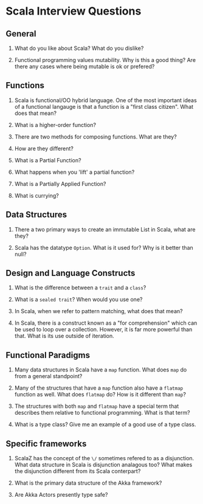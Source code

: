 # Scala Interview Questions

## General
1. What do you like about Scala?  What do you dislike?

2. Functional programming values mutability.  Why is this a good thing?  Are there any cases where being mutable is ok or prefered?

## Functions
1. Scala is functional/OO hybrid language.  One of the most important ideas of a functional langauge is that a function is a "first class citizen".  What does that mean?

2. What is a higher-order function?

3. There are two methods for composing functions.  What are they?
  1. How are they different?

4. What is a Partial Function?
  1.  What happens when you 'lift' a partial function?

5. What is a Partially Applied Function?

6. What is currying?

## Data Structures

1. There a two primary ways to create an immutable List in Scala, what are they?

2. Scala has the datatype `Option`.  What is it used for?  Why is it better than null?


## Design and Language Constructs
1. What is the difference between a `trait` and a `class`?

2. What is a `sealed trait`?  When would you use one?

3. In Scala, when we refer to pattern matching, what does that mean?

4. In Scala, there is a construct known as a "for comprehension" which can be used to loop over a collection.  However, it is far more powerful than that. What is its use outside of iteration.


## Functional Paradigms
1. Many data structures in Scala have a `map` function. What does `map` do from a general standpoint?

2. Many of the structures that have a `map` function also have a `flatmap` function as well.  What does `flatmap` do?  How is it different than `map`?

3. The structures with both `map` and `flatmap` have a special term that describes them relative to functional programming.  What is that term?

4. What is a type class?  Give me an example of a good use of a type class.

## Specific frameworks
1. ScalaZ has the concept of the `\/` sometimes refered to as a disjunction.  What data structure in Scala is disjunction analagous too?  What makes the disjunction different from its Scala conterpart?

2. What is the primary data structure of the Akka framework?

3. Are Akka Actors presently type safe?

